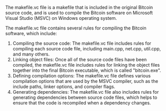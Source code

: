 The makefile.vc file is a makefile that is included in the original Bitcoin source code, and is used to compile the Bitcoin software on Microsoft Visual Studio (MSVC) on Windows operating system.

The makefile.vc file contains several rules for compiling the Bitcoin software, which include:

1. Compiling the source code: The makefile.vc file includes rules for compiling each source code file, including main.cpp, net.cpp, util.cpp, and many others.
2. Linking object files: Once all of the source code files have been compiled, the makefile.vc file includes rules for linking the object files together into the final Bitcoin executable, which is called "bitcoin.exe".
3. Defining compilation options: The makefile.vc file defines various compilation options that are used by the MSVC compiler, such as the include paths, linker options, and compiler flags.
4. Generating dependencies: The makefile.vc file also includes rules for generating dependencies between source code files, which helps to ensure that the code is recompiled when a dependency changes.
